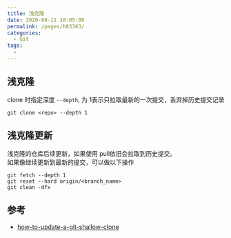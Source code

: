 ```yaml
---
title: 浅克隆
date: 2020-09-11 18:05:00
permalink: /pages/b83363/
categories: 
  - Git
tags: 
  - 
---
```



## 浅克隆
clone 时指定深度 `--depth`, 为 1表示只拉取最新的一次提交，丢弃掉历史提交记录
```
git clone <repo> --depth 1
```

## 浅克隆更新
浅克隆的仓库后续更新，如果使用 pull依旧会拉取到历史提交。  
如果像继续更新到最新的提交，可以做以下操作
```
git fetch --depth 1
git reset --hard origin/<branch_name>
git clean -dfx
```

## 参考
- [how-to-update-a-git-shallow-clone](https://stackoverflow.com/questions/41075972/how-to-update-a-git-shallow-clone)
